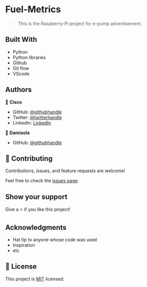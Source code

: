 <!-- ![](https://img.shields.io/badge/Microverse-blueviolet) -->

# Fuel-Metrics

> This is the Raspberry-Pi project for e-pump advertisement.


## Built With

- Python
- Python libraries
- Github
- Git flow
- VScode

## Authors

👤 **Cisco**

- GitHub: [@githubhandle](https://github.com/Cisco-the-wayword)
- Twitter: [@twitterhandle](https://twitter.com/the_wayword1)
- LinkedIn: [LinkedIn](https://www.linkedin.com/in/boluwatife-adegboyega-9397a81b3/?lipi=urn%3Ali%3Apage%3Ad_flagship3_notifications%3BfmosLVvFQB%2BHgLwEzs7fWQ%3D%3D)

👤 **Damisola**

- GitHub: [@githubhandle](https://github.com/kdamiloop)

## 🤝 Contributing

Contributions, issues, and feature requests are welcome!

Feel free to check the [issues page](../../issues/).

## Show your support

Give a ⭐️ if you like this project!

## Acknowledgments

- Hat tip to anyone whose code was used
- Inspiration
- etc

## 📝 License

This project is [MIT](https://github.com/Cisco-the-wayword/Hello-Microverse-Project/blob/f0a3b7295f7d50966f420b8f02fccaca5973727b/LICENSE) licensed.

